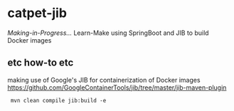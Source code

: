 # catpet-jib
_Making-in-Progress..._
Learn-Make using SpringBoot and JIB to build Docker images  

## etc how-to etc  

making use of Google's JIB for containerization of Docker images
https://github.com/GoogleContainerTools/jib/tree/master/jib-maven-plugin  
```
 mvn clean compile jib:build -e

```
